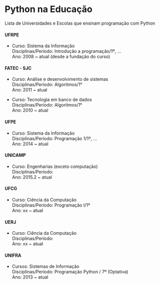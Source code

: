 # Python na Educação
Lista de Universidades e Escolas que ensinam programação com Python 

#### UFRPE
- Curso: Sistema da Informação <br >
Disciplinas/Período: Introdução a programação/1º, ...  <br >
Ano: 2008 ~ atual (desde a fundação do curso) <br >

#### FATEC - SJC
- Curso: Análise e desenvolvimento de sistemas <br >
Disciplinas/Período:  Algoritmos/1°<br >
Ano: 2011 ~ atual <br >

- Curso: Tecnologia em banco de dados <br >
Disciplinas/Período:  Algoritmos/1°<br >
Ano: 2010 ~ atual <br >

#### UFPE
- Curso: Sistema da Informação <br >
Disciplinas/Período: Programação 1/1º, ... <br >
Ano: 2014 ~ atual <br >

#### UNICAMP
- Curso:  Engenharias (exceto computação) <br >
Disciplinas/Período: <br >
Ano: 2015.2 ~ atual <br >

#### UFCG
- Curso: Ciência da Computação <br >
Disciplinas/Período: Programação I/1º <br >
Ano: xx ~ atual <br >

#### UERJ
- Curso:  Ciência da Computação <br >
Disciplinas/Período: <br >
Ano:  xx ~ atual <br >


#### UNIFRA
- Cursos: Sistemas de Informação <br >
Disciplinas/Período: Programação Python / 7º (Optativa) <br >
Ano: 2013 ~ atual <br >

